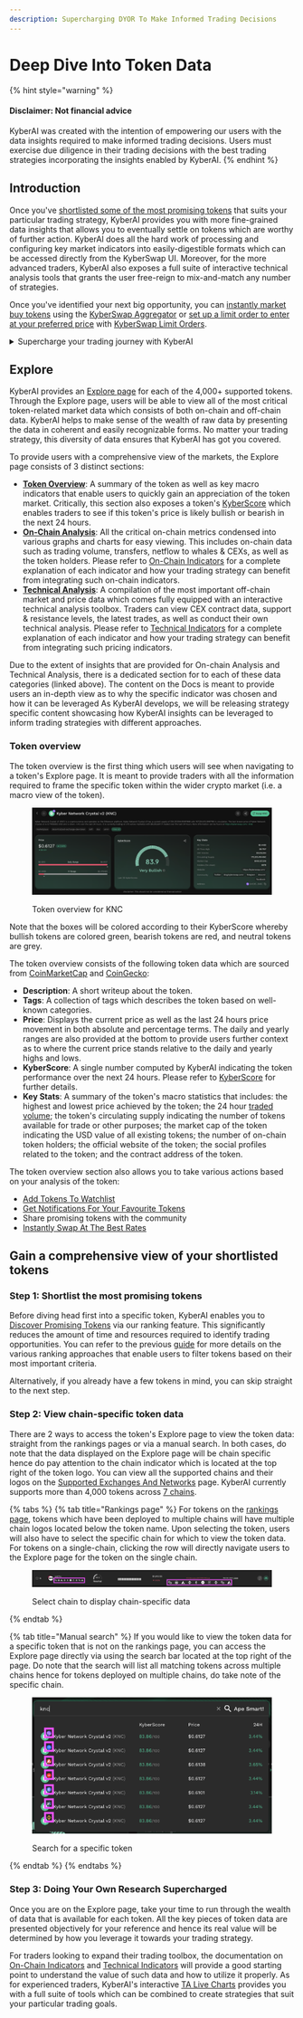 ```yaml
---
description: Supercharging DYOR To Make Informed Trading Decisions
---
```


# Deep Dive Into Token Data

{% hint style="warning" %}
#### Disclaimer: Not financial advice

KyberAI was created with the intention of empowering our users with the data insights required to make informed trading decisions. Users must exercise due diligence in their trading decisions with the best trading strategies incorporating the insights enabled by KyberAI.
{% endhint %}

## Introduction

Once you've [shortlisted some of the most promising tokens](discover-promising-tokens.md) that suits your particular trading strategy, KyberAI provides you with more fine-grained data insights that allows you to eventually settle on tokens which are worthy of further action. KyberAI does all the hard work of processing and configuring key market indicators into easily-digestible formats which can be accessed directly from the KyberSwap UI. Moreover, for the more advanced traders, KyberAI also exposes a full suite of interactive technical analysis tools that grants the user free-reign to mix-and-match any number of strategies.

Once you've identified your next big opportunity, you can [instantly market buy tokens](broken-reference) using the [KyberSwap Aggregator](../../kyberswap-aggregator/) or [set up a limit order to enter at your preferred price](../../kyberswap-interface/user-guides/trade-at-your-preferred-rates.md) with [KyberSwap Limit Orders](../../limit-order/).

<details>

<summary>Supercharge your trading journey with KyberAI</summary>

1. [Sign In To KyberAI With Ethereum ](sign-in-to-kyberai-with-ethereum.md)
2. [Discover Promising Tokens ](discover-promising-tokens.md)
3. **Deep Dive Into Token Data <-**
4. [Add Tokens To Watchlist](add-tokens-to-watchlist.md)
5. [Get Notified On Your Favourite Tokens](get-notifications-for-your-favourite-tokens.md)
6. Buy Or Sell Tokens
   * [Instantly Swap At The Best Rates](broken-reference)
   * [Swap At Your Preferred Rates](../../kyberswap-interface/user-guides/trade-at-your-preferred-rates.md)

</details>

## Explore

KyberAI provides an [Explore page](https://kyberswap.com/KyberAI/Explore/ethereum/0xc02aaa39b223fe8d0a0e5c4f27ead9083c756cc2) for each of the 4,000+ supported tokens. Through the Explore page, users will be able to view all of the most critical token-related market data which consists of both on-chain and off-chain data. KyberAI helps to make sense of the wealth of raw data by presenting the data in coherent and easily recognizable forms. No matter your trading strategy, this diversity of data ensures that KyberAI has got you covered.

To provide users with a comprehensive view of the markets, the Explore page consists of 3 distinct sections:

* [**Token Overview**](deep-dive-into-token-data.md#token-overview): A summary of the token as well as key macro indicators that enable users to quickly gain an appreciation of the token market. Critically, this section also exposes a token's [KyberScore](../kyberscore.md) which enables traders to see if this token's price is likely bullish or bearish in the next 24 hours.
* [**On-Chain Analysis**](../on-chain-indicators/): All the critical on-chain metrics condensed into various graphs and charts for easy viewing. This includes on-chain data such as trading volume, transfers, netflow to whales & CEXs, as well as the token holders. Please refer to [On-Chain Indicators](../on-chain-indicators/) for a complete explanation of each indicator and how your trading strategy can benefit from integrating such on-chain indicators.
* [**Technical Analysis**](../technical-indicators/): A compilation of the most important off-chain market and price data which comes fully equipped with an interactive technical analysis toolbox. Traders can view CEX contract data, support & resistance levels, the latest trades, as well as conduct their own technical analysis. Please refer to [Technical Indicators](../technical-indicators/) for a complete explanation of each indicator and how your trading strategy can benefit from integrating such pricing indicators.

Due to the extent of insights that are provided for On-chain Analysis and Technical Analysis, there is a dedicated section for to each of these data categories (linked above). The content on the Docs is meant to provide users an in-depth view as to why the specific indicator was chosen and how it can be leveraged As KyberAI develops, we will be releasing strategy specific content showcasing how KyberAI insights can be leveraged to inform trading strategies with different approaches.

### Token overview

The token overview is the first thing which users will see when navigating to a token's Explore page. It is meant to provide traders with all the information required to frame the specific token within the wider crypto market (i.e. a macro view of the token).

<figure><img src="../../../.gitbook/assets/KyberAI_UserGuide_Explore_KNCBullish.png" alt=""><figcaption><p>Token overview for KNC</p></figcaption></figure>

Note that the boxes will be colored according to their KyberScore whereby bullish tokens are colored green, bearish tokens are red, and neutral tokens are grey.

The token overview consists of the following token data which are sourced from [CoinMarketCap](https://coinmarketcap.com/api/documentation/v1/) and [CoinGecko](https://www.coingecko.com/en/api/documentation):

* **Description**: A short writeup about the token.
* **Tags**: A collection of tags which describes the token based on well-known categories.&#x20;
* **Price**: Displays the current price as well as the last 24 hours price movement in both absolute and percentage terms. The daily and yearly ranges are also provided at the bottom to provide users further context as to where the current price stands relative to the daily and yearly highs and lows.
* **KyberScore**: A single number computed by KyberAI indicating the token performance over the next 24 hours. Please refer to [KyberScore](../kyberscore.md) for further details.
* **Key Stats**: A summary of the token's macro statistics that includes: the highest and lowest price achieved by the token; the 24 hour [traded volume](../on-chain-indicators/trading-volume.md); the token's circulating supply indicating the number of tokens available for trade or other purposes; the market cap of the token indicating the USD value of all existing tokens; the number of on-chain token holders; the official website of the token; the social profiles related to the token; and the contract address of the token.

The token overview section also allows you to take various actions based on your analysis of the token:

* [Add Tokens To Watchlist](add-tokens-to-watchlist.md)
* [Get Notifications For Your Favourite Tokens](get-notifications-for-your-favourite-tokens.md)
* Share promising tokens with the community
* [Instantly Swap At The Best Rates](broken-reference)

## Gain a comprehensive view of your shortlisted tokens

### Step 1: Shortlist the most promising tokens

Before diving head first into a specific token, KyberAI enables you to [Discover Promising Tokens](discover-promising-tokens.md) via our ranking feature. This significantly reduces the amount of time and resources required to identify trading opportunities. You can refer to the previous [guide](discover-promising-tokens.md) for more details on the various ranking approaches that enable users to filter tokens based on their most important criteria.

Alternatively, if you already have a few tokens in mind, you can skip straight to the next step.

### Step 2: View chain-specific token data

There are 2 ways to access the token's Explore page to view the token data: straight from the rankings pages or via a manual search. In both cases, do note that the data displayed on the Explore page will be chain specific hence do pay attention to the chain indicator which is located at the top right of the token logo. You can view all the supported chains and their logos on the [Supported Exchanges And Networks](../../../getting-started/supported-exchanges-and-networks.md) page. KyberAI currently supports more than 4,000 tokens across [7 chains](../#supported-chains).

{% tabs %}
{% tab title="Rankings page" %}
For tokens on the [rankings page](discover-promising-tokens.md), tokens which have been deployed to multiple chains will have multiple chain logos located below the token name. Upon selecting the token, users will also have to select the specific chain for which to view the token data. For tokens on a single-chain, clicking the row will directly navigate users to the Explore page for the token on the single chain.

<figure><img src="../../../.gitbook/assets/KyberAI_UserGuide_Explore_RankingsNav.png" alt=""><figcaption><p>Select chain to display chain-specific data</p></figcaption></figure>
{% endtab %}

{% tab title="Manual search" %}
If you would like to view the token data for a specific token that is not on the rankings page, you can access the Explore page directly via using the search bar located at the top right of the page. Do note that the search will list all matching tokens across multiple chains hence for tokens deployed on multiple chains, do take note of the specific chain.

<figure><img src="../../../.gitbook/assets/KyberAI_UserGuide_Explore_Search_KNC.png" alt=""><figcaption><p>Search for a specific token</p></figcaption></figure>
{% endtab %}
{% endtabs %}

### Step 3: Doing Your Own Research Supercharged

Once you are on the Explore page, take your time to run through the wealth of data that is available for each token. All the key pieces of token data are presented objectively for your reference and hence its real value will be determined by how you leverage it towards your trading strategy.

For traders looking to expand their trading toolbox, the documentation on [On-Chain Indicators](../on-chain-indicators/) and [Technical Indicators](../technical-indicators/) will provide a good starting point to understand the value of such data and how to utilize it properly. As for experienced traders, KyberAI's interactive [TA Live Charts](../technical-indicators/live-charts.md) provides you with a full suite of tools which can be combined to create strategies that suit your particular trading goals. &#x20;
